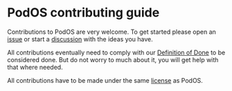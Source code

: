 # PodOS contributing guide

Contributions to PodOS are very welcome. To get started please open an [issue](https://github.com/pod-os/PodOS/issues) or start a [discussion](https://github.com/pod-os/PodOS/discussions) with the ideas you have.

All contributions eventually need to comply with our [Definition of Done](./docs/contributing/definition-of-done.md) to be considered done. But do not worry to much about it, you will get help with that where needed.

All contributions have to be made under the same [license](./LICENSE) as PodOS.